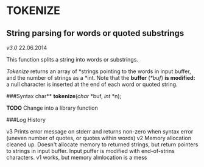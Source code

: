 TOKENIZE
=========
String parsing for words or quoted substrings
---------------------------------------------

*v3.0*
 22.06.2014    

This function splits a string into words or substrings.

_Tokenize_ returns an array of \*strings pointing to the words in input buffer, and the number of strings as a \*int.
Note that the __buffer__ (_\*buf_) __is modified:__ a null character is inserted at the end of each word or quoted string.

###Syntax
char**	__tokenize__(_char_ *buf, _int_ *n);

__TODO__	Change into a library function   



###Log History

v3  Prints error message on stderr and returns non-zero when syntax error (uneven number of quotes, or quotes within words)
v2  Memory allocation cleaned up. Doesn't allocate memory to returned strings, but return pointers to 
strings in input buffer. Input puffer is modified with end-of-strins characters.
v1  works, but memory almlocation is a mess

